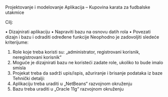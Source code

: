 Projektovanje i modelovanje
Aplikacija – Kupovina karata za fudbalske utakmice

Cilj:

•	Dizajnirati aplikaciju
•	Napraviti bazu na osnovu datih rola
•	Povezati dizajn i bazu i odraditi određene funkcije
Neophodno je zadovoljiti sledeće kriterijume:
1.	Role koje treba koristi su: „administrator, registrovani korisnik, neregistrovani korisnik“
2.	Moguće je dizajnirati bazu ne koristeći zadate role, ukoliko to bude imalo smisla
3.	Projekat treba da sadrži upis/ispis, ažuriranje i brisanje podataka iz baze
Tehnički detalji:
1.	Aplikaciju treba uraditi u „NetBeans“ razvojnom okruženju
2.	Bazu treba uraditi u „Oracle 11g“ razvojnom okruženju

